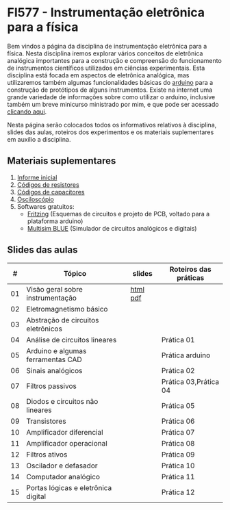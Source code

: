 ﻿# FI577 - Instrumentação eletrônica para a física

Bem vindos a página da disciplina de instrumentação eletrônica para a física. Nesta disciplina iremos explorar vários conceitos de eletrônica analógica importantes para a construção e compreensão do funcionamento de instrumentos científicos utilizados em ciências experimentais. Esta disciplina está focada em aspectos de eletrônica analógica, mas utilizaremos também algumas funcionalidades básicas do [arduino](http://www.arduino.cc) para a construção de protótipos de alguns instrumentos. Existe na internet uma grande variedade de informações sobre como utilizar o arduino, inclusive também um breve minicurso ministrado por mim, e que pode ser acessado [clicando aqui](minicurso_arduino.html).

Nesta página serão colocados todos os informativos relativos à disciplina, slides das aulas, roteiros dos experimentos e os materiais suplementares em auxílio a disciplina.

## Materiais suplementares

1. [Informe inicial](instrumentacao_fisica\anexos\informe_inicial.pdf)
2. [Códigos de resistores](instrumentacao_fisica\anexos\resistores.pdf)
3. [Códigos de capacitores](instrumentacao_fisica\anexos\capacitores.pdf)
4. [Osciloscópio](instrumentacao_fisica\anexos\osciloscopio.pdf)
4. Softwares gratuitos:
    * [Fritzing](http://www.fritzing.org) (Esquemas de circuitos e projeto de PCB, voltado para a plataforma arduino)
    * [Multisim BLUE](http://br.mouser.com/MultiSimBlue/) (Simulador de circuitos analógicos e digitais)

## Slides das aulas

| #  | Tópico                              | slides                          | Roteiros das práticas |
|----|-------------------------------------|---------------------------------|-----------------------|
| 01 | Visão geral sobre instrumentação    | [html][s01-html] [pdf][s01-pdf] |                       |
| 02 | Eletromagnetismo básico             |                                 |                       |
| 03 | Abstração de circuitos eletrônicos  |                                 |                       |
| 04 | Análise de circuitos lineares       |                                 | Prática 01            |
| 05 | Arduino e algumas ferramentas CAD   |                                 | Prática arduino       |
| 06 | Sinais analógicos                   |                                 | Prática 02            |
| 07 | Filtros passivos                    |                                 | Prática 03,Prática 04 |
| 08 | Diodos e circuitos não lineares     |                                 | Prática 05            |
| 09 | Transistores                        |                                 | Prática 06            |
| 10 | Amplificador diferencial            |                                 | Prática 07            |
| 11 | Amplificador operacional            |                                 | Prática 08            |
| 12 | Filtros ativos                      |                                 | Prática 09            |
| 13 | Oscilador e defasador               |                                 | Prática 10            |
| 14 | Computador analógico                |                                 | Prática 11            |
| 15 | Portas lógicas e eletrônica digital |                                 | Prática 12            |


[s01-html]: instrumentacao_fisica\capitulo_1.html
[s01-pdf]: https://www.dropbox.com/s/tumckbsmkx06uwn/capitulo_1.pdf?dl=0
